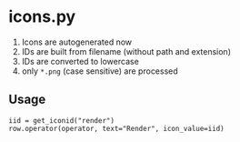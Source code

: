 # icons.py

1. Icons are autogenerated now
2. IDs are built from filename (without path and extension)
3. IDs are converted to lowercase
4. only `*.png` (case sensitive) are processed

## Usage

    iid = get_iconid("render")
    row.operator(operator, text="Render", icon_value=iid)

